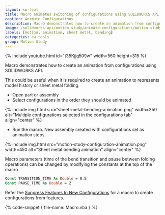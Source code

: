 ```yaml
---
layout: sw-tool
title: Macro animates switching of configurations using SOLIDWORKS API
caption: Animate Configurations
description: Macro demonstrates how to create an animation from configurations to represents model history or sheet metal folding
image: /solidworks-api/motion-study/animate-configurations/motion-study-configuration-animation.png
labels: [motion, animation, sheet metal, bending]
categories: sw-tools
group: Motion Study
---
```

{% include youtube.html id="t35Kjjq509w" width=560 height=315 %}

Macro demonstrates how to create an animation from configurations using SOLIDWORKS API.

This could be useful when it is required to create an animation to represents model history or sheet metal folding.

* Open part or assembly
* Select configurations in the order they should be animated

{% include img.html src="sheet-metal-bending-animation.png" width=350 alt="Multiple configurations selected in the configurations tab" align="center" %}

* Run the macro. New assembly created with configurations set as animation steps.

{% include img.html src="motion-study-configuration-animation.png" width=450 alt="Sheet metal bending animation" align="center" %}

Macro parameters (time of the bend transition and pause between folding operations) can be changed by modifying the constants at the top of the macro

~~~ vb
Const TRANSITION_TIME As Double = 0.5
Const PAUSE_TIME As Double = 2
~~~

Refer the [Suppress Features In New Configurations](solidworks-api/document/features-manager/create-feature-configurations/) for a macro to create configurations from features.

{% code-snippet { file-name: Macro.vba } %}